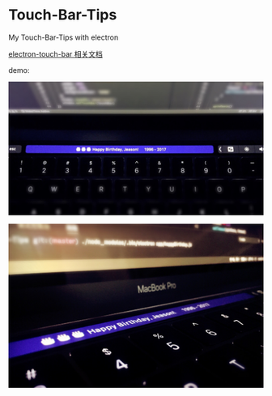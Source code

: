 # Touch-Bar-Tips
My Touch-Bar-Tips with electron

[electron-touch-bar 相关文档](https://electron.atom.io/docs/all/)

demo:

![DEMO](demo.JPG)

![DEMO2](demo2.JPG)
